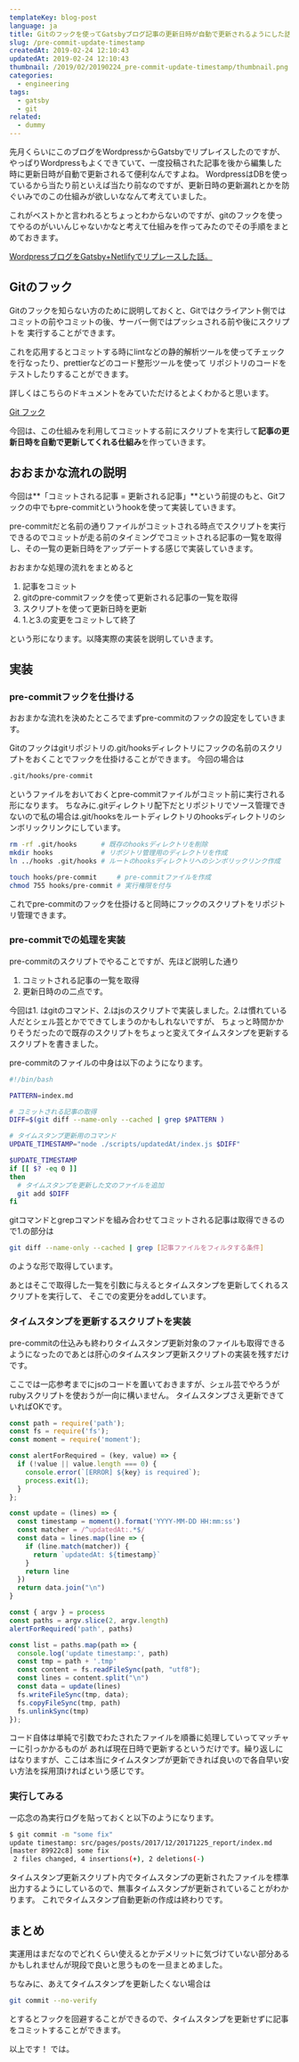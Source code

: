 ```yaml
---
templateKey: blog-post
language: ja
title: Gitのフックを使ってGatsbyブログ記事の更新日時が自動で更新されるようにした話
slug: /pre-commit-update-timestamp
createdAt: 2019-02-24 12:10:43
updatedAt: 2019-02-24 12:10:43
thumbnail: /2019/02/20190224_pre-commit-update-timestamp/thumbnail.png
categories:
  - engineering
tags:
  - gatsby
  - git
related:
  - dummy
---
```


先月くらいにこのブログをWordpressからGatsbyでリプレイスしたのですが、やっぱりWordpressもよくできていて、一度投稿された記事を後から編集した時に更新日時が自動で更新されるて便利なんですよね。
WordpressはDBを使っているから当たり前といえば当たり前なのですが、更新日時の更新漏れとかを防ぐいみでのこの仕組みが欲しいななんて考えていました。

これがベストかと言われるとちょっとわからないのですが、gitのフックを使ってやるのがいいんじゃないかなと考えて仕組みを作ってみたのでその手順をまとめておきます。

<div class="related-post">
  <a href="/2019/01/10/blog-renewal-by-gatsby">WordpressブログをGatsby+Netlifyでリプレースした話。</a>
</div>

## Gitのフック

Gitのフックを知らない方のために説明しておくと、Gitではクライアント側ではコミットの前やコミットの後、サーバー側ではプッシュされる前や後にスクリプトを
実行することができます。

これを応用するとコミットする時にlintなどの静的解析ツールを使ってチェックを行なったり、prettierなどのコード整形ツールを使って
リポジトリのコードをテストしたりすることができます。


詳しくはこちらのドキュメントをみていただけるとよくわかると思います。

[Git フック](https://git-scm.com/book/ja/v1/Git-%E3%81%AE%E3%82%AB%E3%82%B9%E3%82%BF%E3%83%9E%E3%82%A4%E3%82%BA-Git-%E3%83%95%E3%83%83%E3%82%AF)


今回は、この仕組みを利用してコミットする前にスクリプトを実行して**記事の更新日時を自動で更新してくれる仕組み**を作っていきます。

<div class="adsense"></div>


## おおまかな流れの説明

今回は**「コミットされる記事 = 更新される記事」**という前提のもと、Gitフックの中でもpre-commitというhookを使って実装していきます。

pre-commitだと名前の通りファイルがコミットされる時点でスクリプトを実行できるのでコミットが走る前のタイミングでコミットされる記事の一覧を取得し、その一覧の更新日時をアップデートする感じで実装していきます。

おおまかな処理の流れをまとめると

1. 記事をコミット
2. gitのpre-commitフックを使って更新される記事の一覧を取得
3. スクリプトを使って更新日時を更新
4. 1.と3.の変更をコミットして終了

という形になります。以降実際の実装を説明していきます。

## 実装


### pre-commitフックを仕掛ける


おおまかな流れを決めたところでまずpre-commitのフックの設定をしていきます。

Gitのフックはgitリポジトリの.git/hooksディレクトリにフックの名前のスクリプトをおくことでフックを仕掛けることができます。
今回の場合は

```bash
.git/hooks/pre-commit
```

というファイルをおいておくとpre-commitファイルがコミット前に実行される形になります。
ちなみに.gitディレクトリ配下だとリポジトリでソース管理できないので私の場合は.git/hooksをルートディレクトリのhooksディレクトリのシンボリックリンクにしています。

```bash
rm -rf .git/hooks      # 既存のhooksディレクトリを削除
mkdir hooks            # リポジトリ管理用のディレクトリを作成
ln ../hooks .git/hooks # ルートのhooksディレクトリへのシンボリックリンク作成

touch hooks/pre-commit     # pre-commitファイルを作成
chmod 755 hooks/pre-commit # 実行権限を付与
```

これでpre-commitのフックを仕掛けると同時にフックのスクリプトをリポジトリ管理できます。

### pre-commitでの処理を実装

pre-commitのスクリプトでやることですが、先ほど説明した通り

1. コミットされる記事の一覧を取得
2. 更新日時のの二点です。

今回は1. はgitのコマンド、2.はjsのスクリプトで実装しました。2.は慣れている人だとシェル芸とかでできてしまうのかもしれないですが、
ちょっと時間かかりそうだったので既存のスクリプトをちょっと変えてタイムスタンプを更新するスクリプトを書きました。

pre-commitのファイルの中身は以下のようになります。

```bash
#!/bin/bash

PATTERN=index.md

# コミットされる記事の取得
DIFF=$(git diff --name-only --cached | grep $PATTERN )

# タイムスタンプ更新用のコマンド
UPDATE_TIMESTAMP="node ./scripts/updatedAt/index.js $DIFF"

$UPDATE_TIMESTAMP
if [[ $? -eq 0 ]]
then
  # タイムスタンプを更新した文のファイルを追加
  git add $DIFF
fi

```

gitコマンドとgrepコマンドを組み合わせてコミットされる記事は取得できるので1.の部分は

```bash
git diff --name-only --cached | grep [記事ファイルをフィルタする条件]
```

のような形で取得しています。

あとはそこで取得した一覧を引数に与えるとタイムスタンプを更新してくれるスクリプトを実行して、
そこでの変更分をaddしています。


### タイムスタンプを更新するスクリプトを実装

pre-commitの仕込みも終わりタイムスタンプ更新対象のファイルも取得できるようになったのであとは肝心のタイムスタンプ更新スクリプトの実装を残すだけです。

ここでは一応参考までにjsのコードを置いておきますが、シェル芸でやろうがrubyスクリプトを使おうが一向に構いません。
タイムスタンプさえ更新できていればOKです。

```javascript
const path = require('path');
const fs = require('fs');
const moment = require('moment');

const alertForRequired = (key, value) => {
  if (!value || value.length === 0) {
    console.error(`[ERROR] ${key} is required`);
    process.exit(1);
  }
};

const update = (lines) => {
  const timestamp = moment().format('YYYY-MM-DD HH:mm:ss')
  const matcher = /^updatedAt:.*$/
  const data = lines.map(line => {
    if (line.match(matcher)) {
      return `updatedAt: ${timestamp}`
    }
    return line
  })
  return data.join("\n")
}

const { argv } = process
const paths = argv.slice(2, argv.length)
alertForRequired('path', paths)

const list = paths.map(path => {
  console.log('update timestamp:', path)
  const tmp = path + '.tmp'
  const content = fs.readFileSync(path, "utf8");
  const lines = content.split("\n")
  const data = update(lines)
  fs.writeFileSync(tmp, data);
  fs.copyFileSync(tmp, path)
  fs.unlinkSync(tmp)
});

```

コード自体は単純で引数でわたされたファイルを順番に処理していってマッチャーに引っかかるものが
あれば現在日時で更新するというだけです。繰り返しにはなりますが、ここは本当にタイムスタンプが更新できれば良いので各自早い安い方法を採用頂ければという感じです。

### 実行してみる

一応念の為実行ログを貼っておくと以下のようになります。

```bash
$ git commit -m "some fix"
update timestamp: src/pages/posts/2017/12/20171225_report/index.md
[master 89922c8] some fix
 2 files changed, 4 insertions(+), 2 deletions(-)

```

タイムスタンプ更新スクリプト内でタイムスタンプの更新されたファイルを標準出力するようにしているので、無事タイムスタンプが更新されていることがわかります。
これでタイムスタンプ自動更新の作成は終わりです。


## まとめ

実運用はまだなのでどれくらい使えるとかデメリットに気づけていない部分あるかもしれませんが現段で良いと思うものを一旦まとめました。

ちなみに、あえてタイムスタンプを更新したくない場合は

```bash
git commit --no-verify
```

とするとフックを回避することができるので、タイムスタンプを更新せずに記事をコミットすることができます。


以上です！
では。
